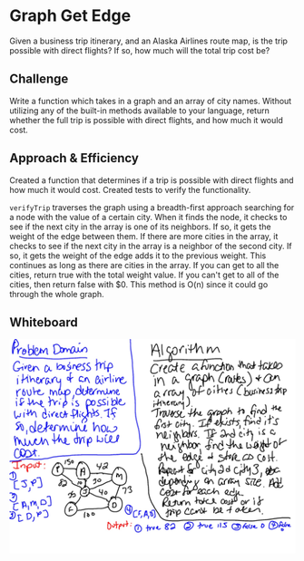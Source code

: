 # Graph Get Edge
Given a business trip itinerary, and an Alaska Airlines route map, is the trip possible with direct flights? If so, how much will the total trip cost be?

## Challenge
Write a function which takes in a graph and an array of city names. Without utilizing any of the built-in methods available to your language, return whether the full trip is possible with direct flights, and how much it would cost.



## Approach & Efficiency
Created a function that determines if a trip is possible with direct flights and how much it would cost. Created tests to verify the functionality. 

`verifyTrip` traverses the graph using a breadth-first approach searching for a node with the value of a certain city. When it finds the node, it checks to see if the next city in the array is one of its neighbors. If so, it gets the weight of the edge between them. If there are more cities in the array, it checks to see if the next city in the array is a neighbor of the second city. If so, it gets the weight of the edge adds it to the previous weight. This continues as long as there are cities in the array. If you can get to all the cities, return true with the total weight value. If you can't get to all of the cities, then return false with $0. This method is O(n) since it could go through the whole graph.


## Whiteboard
![whiteboard](get-edge.jpg)